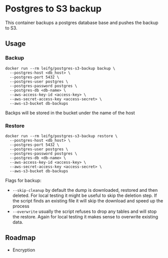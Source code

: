 # Postgres to S3 backup

This container backups a postgres database base and pushes the backup to S3.

## Usage

### Backup

```shell
docker run --rm leifg/postgres-s3-backup backup \
  --postgres-host <db_host> \
  --postgres-port 5432 \
  --postgres-user postgres \
  --postgres-password postgres \
  --postgres-db <db-name> \
  --aws-access-key-id <access-key> \
  --aws-secret-access-key <access-secret> \
  --aws-s3-bucket db-backups
```

Backps will be stored in the bucket under the name of the host

### Restore

```shell
docker run --rm leifg/postgres-s3-backup restore \
  --postgres-host <db_host> \
  --postgres-port 5432 \
  --postgres-user postgres \
  --postgres-password postgres \
  --postgres-db <db-name> \
  --aws-access-key-id <access-key> \
  --aws-secret-access-key <access-secret> \
  --aws-s3-bucket db-backups
```

Flags for backup:

- `--skip-cleanup` by default the dump is downloaded, restored and then deleted. For local testing it might be useful to skip the deletion step. If the script finds an existing file it will skip the download and speed up the process
- `--overwrite` usually the script refuses to drop any tables and will stop the restore. Again for local testing it makes sense to overwrite existing data.

## Roadmap

- Encryption
